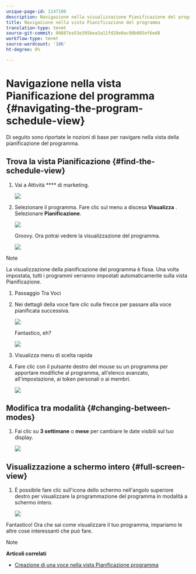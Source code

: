 ```yaml
---
unique-page-id: 1147100
description: Navigazione nella visualizzazione Pianificazione del programma - Documenti Marketo - Documentazione del prodotto
title: Navigazione nella vista Pianificazione del programma
translation-type: tm+mt
source-git-commit: 00887ea53e395bea3a11fd28e0ac98b085ef6ed8
workflow-type: tm+mt
source-wordcount: '186'
ht-degree: 0%

---
```



# Navigazione nella vista Pianificazione del programma {#navigating-the-program-schedule-view}

Di seguito sono riportate le nozioni di base per navigare nella vista della pianificazione del programma.

## Trova la vista Pianificazione {#find-the-schedule-view}

1. Vai a Attività **** di marketing.

   ![](assets/login-marketing-activities.png)

1. Selezionare il programma. Fare clic sul menu a discesa **Visualizza** . Selezionare **Pianificazione**.

   ![](assets/image2014-9-17-11-3a38-3a3.png)

   Groovy. Ora potrai vedere la visualizzazione del programma.

   ![](assets/image2014-9-17-11-3a38-3a14.png)

>[!NOTE]
>
>La visualizzazione della pianificazione del programma è fissa. Una volta impostata, tutti i programmi verranno impostati automaticamente sulla vista Pianificazione.

1. Passaggio Tra Voci
1. Nei dettagli della voce fare clic sulle frecce per passare alla voce pianificata successiva.

   ![](assets/image2014-9-17-11-3a38-3a54.png)

   Fantastico, eh?

   ![](assets/image2014-9-17-11-3a39-3a10.png)

1. Visualizza menu di scelta rapida
1. Fare clic con il pulsante destro del mouse su un programma per apportare modifiche al programma, all&#39;elenco avanzato, all&#39;impostazione, ai token personali o ai membri.

   ![](assets/image2014-9-17-11-3a39-3a59.png)

## Modifica tra modalità {#changing-between-modes}

1. Fai clic su **3 settimane** o **mese** per cambiare le date visibili sul tuo display.

   ![](assets/image2014-9-17-11-3a40-3a19.png)

## Visualizzazione a schermo intero {#full-screen-view}

1. È possibile fare clic sull&#39;icona dello schermo nell&#39;angolo superiore destro per visualizzare la programmazione del programma in modalità a schermo intero.

   ![](assets/image2014-9-17-11-3a40-3a45.png)

Fantastico! Ora che sai come visualizzare il tuo programma, impariamo le altre cose interessanti che può fare.

>[!NOTE]
>
>**Articoli correlati**
>
>* [Creazione di una voce nella vista Pianificazione programma](creating-an-entry-in-the-program-schedule-view.md)

>



